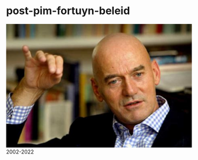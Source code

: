 # post-pim-fortuyn-beleid
![](https://github.com/nondejus/post-pim-fortuyn-beleid/blob/main/ArtBoard%20Image%20(223).jpg)
2002-2022
